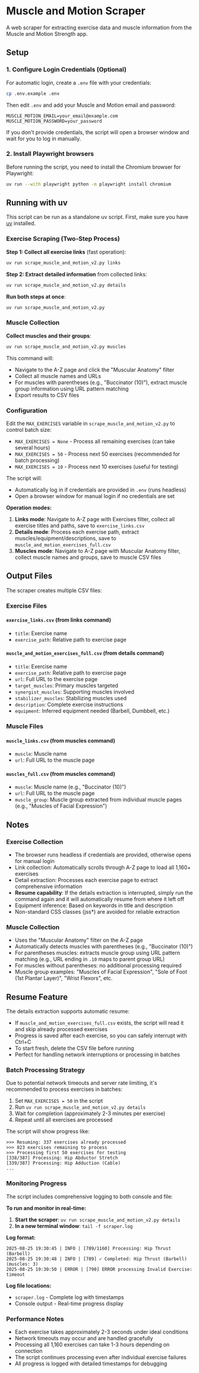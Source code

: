 # Muscle and Motion Scraper

A web scraper for extracting exercise data and muscle information from the Muscle and Motion Strength app.

## Setup

### 1. Configure Login Credentials (Optional)

For automatic login, create a `.env` file with your credentials:

```bash
cp .env.example .env
```

Then edit `.env` and add your Muscle and Motion email and password:

```
MUSCLE_MOTION_EMAIL=your_email@example.com
MUSCLE_MOTION_PASSWORD=your_password
```

If you don't provide credentials, the script will open a browser window and wait for you to log in manually.

### 2. Install Playwright browsers

Before running the script, you need to install the Chromium browser for Playwright:

```bash
uv run --with playwright python -m playwright install chromium
```

## Running with uv

This script can be run as a standalone uv script. First, make sure you have [uv](https://github.com/astral-sh/uv) installed.

### Exercise Scraping (Two-Step Process)

**Step 1: Collect all exercise links** (fast operation):
```bash
uv run scrape_muscle_and_motion_v2.py links
```

**Step 2: Extract detailed information** from collected links:
```bash
uv run scrape_muscle_and_motion_v2.py details
```

**Run both steps at once**:
```bash
uv run scrape_muscle_and_motion_v2.py
```

### Muscle Collection

**Collect muscles and their groups**:
```bash
uv run scrape_muscle_and_motion_v2.py muscles
```

This command will:
- Navigate to the A-Z page and click the "Muscular Anatomy" filter
- Collect all muscle names and URLs
- For muscles with parentheses (e.g., "Buccinator (10)"), extract muscle group information using URL pattern matching
- Export results to CSV files

### Configuration

Edit the `MAX_EXERCISES` variable in `scrape_muscle_and_motion_v2.py` to control batch size:

- `MAX_EXERCISES = None` - Process all remaining exercises (can take several hours)
- `MAX_EXERCISES = 50` - Process next 50 exercises (recommended for batch processing)
- `MAX_EXERCISES = 10` - Process next 10 exercises (useful for testing)

The script will:
- Automatically log in if credentials are provided in `.env` (runs headless)
- Open a browser window for manual login if no credentials are set

**Operation modes:**
1. **Links mode**: Navigate to A-Z page with Exercises filter, collect all exercise titles and paths, save to `exercise_links.csv`
2. **Details mode**: Process each exercise path, extract muscles/equipment/descriptions, save to `muscle_and_motion_exercises_full.csv`
3. **Muscles mode**: Navigate to A-Z page with Muscular Anatomy filter, collect muscle names and groups, save to muscle CSV files

## Output Files

The scraper creates multiple CSV files:

### Exercise Files

#### `exercise_links.csv` (from links command)
- `title`: Exercise name
- `exercise_path`: Relative path to exercise page

#### `muscle_and_motion_exercises_full.csv` (from details command)
- `title`: Exercise name
- `exercise_path`: Relative path to exercise page  
- `url`: Full URL to the exercise page
- `target_muscles`: Primary muscles targeted
- `synergist_muscles`: Supporting muscles involved
- `stabilizer_muscles`: Stabilizing muscles used
- `description`: Complete exercise instructions
- `equipment`: Inferred equipment needed (Barbell, Dumbbell, etc.)

### Muscle Files

#### `muscle_links.csv` (from muscles command)
- `muscle`: Muscle name
- `url`: Full URL to the muscle page

#### `muscles_full.csv` (from muscles command)
- `muscle`: Muscle name (e.g., "Buccinator (10)")
- `url`: Full URL to the muscle page
- `muscle_group`: Muscle group extracted from individual muscle pages (e.g., "Muscles of Facial Expression")

## Notes

### Exercise Collection
- The browser runs headless if credentials are provided, otherwise opens for manual login
- Link collection: Automatically scrolls through A-Z page to load all 1,160+ exercises
- Detail extraction: Processes each exercise page to extract comprehensive information
- **Resume capability**: If the details extraction is interrupted, simply run the command again and it will automatically resume from where it left off
- Equipment inference: Based on keywords in title and description
- Non-standard CSS classes (jss*) are avoided for reliable extraction

### Muscle Collection
- Uses the "Muscular Anatomy" filter on the A-Z page
- Automatically detects muscles with parentheses (e.g., "Buccinator (10)") 
- For parentheses muscles: extracts muscle group using URL pattern matching (e.g., URL ending in `.10` maps to parent group URL)
- For muscles without parentheses: no additional processing required
- Muscle group examples: "Muscles of Facial Expression", "Sole of Foot (1st Plantar Layer)", "Wrist Flexors", etc.

## Resume Feature

The details extraction supports automatic resume:
- If `muscle_and_motion_exercises_full.csv` exists, the script will read it and skip already processed exercises
- Progress is saved after each exercise, so you can safely interrupt with Ctrl+C
- To start fresh, delete the CSV file before running
- Perfect for handling network interruptions or processing in batches

### Batch Processing Strategy

Due to potential network timeouts and server rate limiting, it's recommended to process exercises in batches:

1. Set `MAX_EXERCISES = 50` in the script
2. Run `uv run scrape_muscle_and_motion_v2.py details`
3. Wait for completion (approximately 2-3 minutes per exercise)
4. Repeat until all exercises are processed

The script will show progress like:
```
>>> Resuming: 337 exercises already processed
>>> 823 exercises remaining to process
>>> Processing first 50 exercises for testing
[338/387] Processing: Hip Abductor Stretch
[339/387] Processing: Hip Adduction (Cable)
...
```

### Monitoring Progress

The script includes comprehensive logging to both console and file:

**To run and monitor in real-time:**
1. **Start the scraper**: `uv run scrape_muscle_and_motion_v2.py details`
2. **In a new terminal window**: `tail -f scraper.log`

**Log format:**
```
2025-08-25 19:30:45 | INFO | [789/1160] Processing: Hip Thrust (Barbell)
2025-08-25 19:30:48 | INFO | [789] ✓ Completed: Hip Thrust (Barbell) (muscles: 3)
2025-08-25 19:30:50 | ERROR | [790] ERROR processing Invalid Exercise: timeout
```

**Log file locations:**
- `scraper.log` - Complete log with timestamps
- Console output - Real-time progress display

### Performance Notes

- Each exercise takes approximately 2-3 seconds under ideal conditions
- Network timeouts may occur and are handled gracefully
- Processing all 1,160 exercises can take 1-3 hours depending on connection
- The script continues processing even after individual exercise failures
- All progress is logged with detailed timestamps for debugging